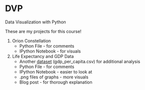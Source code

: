 # DVP
Data Visualization with Python

These are my projects for this course!
1. Orion Constellation
      - Python File - for comments
      - IPython Notebook - for visuals
2. Life Expectancy and GDP Data
      - Another [dataset](https://data.worldbank.org/indicator/NY.GDP.PCAP.CD?end=2015&locations=CL-CN-DE-MX-US-ZW&start=2000) (gdp_per_capita.csv) for additional analysis
      - Python File - for comments
      - IPython Notebook - easier to look at
      - .png files of graphs - more visuals
      - Blog post - for thorough explanation
